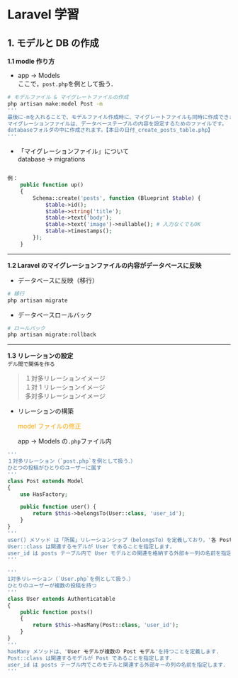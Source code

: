 # Laravel 学習

## 1. モデルと DB の作成

**1.1 modle 作り方**

- app -> Models  
  ここで，`post.php`を例として扱う．

```sh
# モデルファイル & マイグレートファイルの作成
php artisan make:model Post -m
'''
最後に-mを入れることで、モデルファイル作成時に、マイグレートファイルも同時に作成できます。
マイグレーションファイルは、データベーステーブルの内容を設定するためのファイルです。
databaseフォルダの中に作成されます。【本日の日付_create_posts_table.php】
'''
```

- 「マイグレーションファイル」について  
   database -> migrations

```php

例：
    public function up()
    {
        Schema::create('posts', function (Blueprint $table) {
            $table->id();
            $table->string('title');
            $table->text('body');
            $table->text('image')->nullable(); # 入力なくでもOK
            $table->timestamps();
        });
    }
```

---

**1.2 Laravel のマイグレーションファイルの内容がデータベースに反映**

- データベースに反映（移行）

```sh
# 移行
php artisan migrate
```

- データベースロールバック

```sh
# ロールバック
php artisan migrate:rollback
```

---

**1.3 リレーションの設定**  
`デル間で関係を作る`

> １対多リレーションイメージ  
> １対 1 リレーションイメージ  
> 多対多リレーションイメージ

- リレーションの構築

  <font color="orange"> model ファイルの修正 </font>

  app -> Models の`.php`ファイル内

```php
'''
１対多リレーション（`post.php`を例として扱う．）
ひとつの投稿がひとりのユーザーに属す
'''
class Post extends Model
{
    use HasFactory;

    public function user() {
        return $this->belongsTo(User::class, 'user_id');
    }
}
'''
user() メソッド は「所属」リレーションシップ（belongsTo）を定義しており，'各 Post インスタンスが 1 つの User インスタンス'に関連付けられていることを示します，
User::class は関連するモデルが User であることを指定します，
user_id は posts テーブル内で User モデルとの関連を格納する外部キー列の名前を指定します，
'''
```

```php
'''
1対多リレーション（`User.php`を例として扱う．）
ひとりのユーザーが複数の投稿を持つ
'''
class User extends Authenticatable
{
    public function posts()
    {
        return $this->hasMany(Post::class, 'user_id');
    }
}
'''
hasMany メソッドは、'User モデルが複数の Post モデル'を持つことを定義します.
Post::class は関連するモデルが Post であることを指定します．
user_id は posts テーブル内でこのモデルと関連する外部キーの列の名前を指定します．
'''
```
